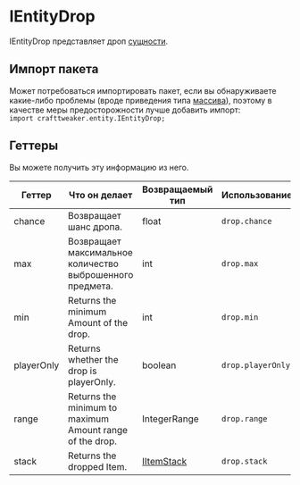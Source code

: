 # IEntityDrop

IEntityDrop представляет дроп [сущности](/Vanilla/Entities/IEntityDefinition/).

## Импорт пакета

Может потребоваться импортировать пакет, если вы обнаруживаете какие-либо проблемы (вроде приведения типа [массива](/AdvancedFunctions/Arrays_and_Loops/)), поэтому в качестве меры предосторожности лучше добавить импорт:  
`import crafttweaker.entity.IEntityDrop;`

## Геттеры

Вы можете получить эту информацию из него.

| Геттер     | Что он делает                                             | Возвращаемый тип                         | Использование     |
| ---------- | --------------------------------------------------------- | ---------------------------------------- | ----------------- |
| chance     | Возвращает шанс дропа.                                    | float                                    | `drop.chance`     |
| max        | Возвращает максимальное количество выброшенного предмета. | int                                      | `drop.max`        |
| min        | Returns the minimum Amount of the drop.                   | int                                      | `drop.min`        |
| playerOnly | Returns whether the drop is playerOnly.                   | boolean                                  | `drop.playerOnly` |
| range      | Returns the minimum to maximum Amount range of the drop.  | IntegerRange                             | `drop.range`      |
| stack      | Returns the dropped Item.                                 | [IItemStack](/Vanilla/Items/IItemStack/) | `drop.stack`      |
